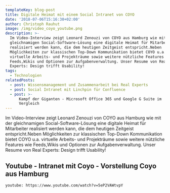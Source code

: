 ```yaml
---
templateKey: blog-post
title: Digitale Heimat mit einem Social Intranet von COYO
date: '2018-07-06T15:16:30+02:00'
author: Christoph Rauhut
image: /img/video_coyo_youtube.png
description: >-
  Im Video-Interview zeigt Leonard Zenouzi von COYO aus Hamburg wie mit der
  gleichnamigen Social-Software-Lösung eine digitale Heimat für Mitarbeiter
  realisiert werden kann, die dem heutigen Zeitgeist entspricht.Neben
  Möglichkeiten zur klassischen Top-Down Kommunikation bietet COYO u.a.
  virtuelle Arbeits- und Projekträume sowie weitere nützliche Features wie
  Feeds,Wikis und Optionen zur Aufgabenverwaltung. Unser Resume von Real
  Experts: Design trifft Usability! 
tags:
  - Technologien
relatedPosts:
  - post: Wissensmanagement und Zusammenarbeit bei Real Experts
  - post: Social Intranet mit Linchpin für Confluence
  - post: >-
      Kampf der Giganten - Microsoft Office 365 und Google G Suite im
      Vergleich
---
```

Im Video-Interview zeigt Leonard Zenouzi von COYO aus Hamburg wie mit der gleichnamigen Social-Software-Lösung eine digitale Heimat für Mitarbeiter realisiert werden kann, die dem heutigen Zeitgeist entspricht.Neben Möglichkeiten zur klassischen Top-Down Kommunikation bietet COYO u.a. virtuelle Arbeits- und Projekträume sowie weitere nützliche Features wie Feeds,Wikis und Optionen zur Aufgabenverwaltung. Unser Resume von Real Experts: Design trifft Usability! 

## Youtube - Intranet mit Coyo - Vorstellung Coyo aus Hamburg

`youtube: https://www.youtube.com/watch?v=5eP2VAWtvpY` 
